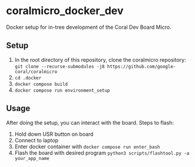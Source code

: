 # coralmicro_docker_dev

Docker setup for in-tree development of the Coral Dev Board Micro.

## Setup

1. In the root directory of this repository, clone the coralmicro repository: `git clone --recurse-submodules -j8 https://github.com/google-coral/coralmicro`
1. `cd .docker`
2. `docker compose build`
3. `docker compose run environment_setup`


## Usage

After doing the setup, you can interact with the board.
Steps to flash:
  1. Hold down USR button on board
  2. Connect to laptop
  3. Enter docker container with `docker compose run enter_bash`
  4. Flash the board with desired program `python3 scripts/flashtool.py -a your_app_name`

